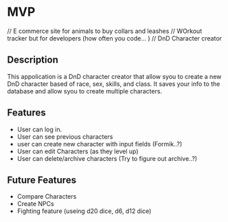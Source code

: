# MVP
// E commerce site for animals to buy collars and leashes
// WOrkout tracker but for developers (how often you code... )
// DnD Character creator

## Description
This appolication is a DnD character creator that allow syou to  create a new DnD character based of race, sex, skills, and class. It saves your info to the database and allow syou to create multiple characters.

## Features
- User can log in.
- User can see previous characters
- user can create new character with input fields (Formik..?)
- User can edit Characters (as they level up)
- User can delete/archive characters (Try to figure out archive..?)

## Future Features
- Compare Characters
- Create NPCs
- Fighting feature (useing d20 dice, d6, d12 dice)

